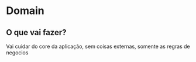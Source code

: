 # Domain

## O que vai fazer?

Vai cuidar do core da aplicação, sem coisas externas, somente as regras de negocios